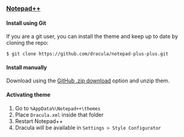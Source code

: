 ### [Notepad++](https://notepad-plus-plus.org/)

#### Install using Git

If you are a git user, you can install the theme and keep up to date by cloning the repo:

    $ git clone https://github.com/dracula/notepad-plus-plus.git

#### Install manually

Download using the [GitHub .zip download](https://github.com/dracula/notepad-plus-plus/archive/master.zip) option and unzip them.

#### Activating theme

1.  Go to `%AppData%\Notepad++\themes`
2.  Place `Dracula.xml` inside that folder
3.  Restart Notepad++
4.  Dracula will be available in `Settings > Style Configurator`
